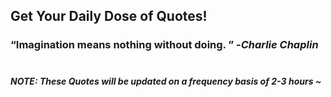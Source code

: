 ## Get Your Daily Dose of Quotes!
### <q>Imagination means nothing without doing. </q> -<em>Charlie Chaplin</em> <br><br>
##### NOTE: These Quotes will be updated on a frequency basis of 2-3 hours ~
